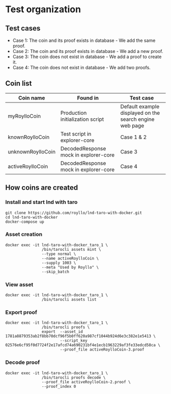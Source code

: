 # Test organization

## Test cases

- Case 1: The coin and its proof exists in database - We add the same proof.
- Case 2: The coin and its proof exists in database - We add a new proof.
- Case 3: The coin does not exist in database - We add a proof to create it.
- Case 4: The coin does not exist in database - We add two proofs.

## Coin list

| Coin name         | Found in                              | Test case                                               |
|-------------------|---------------------------------------|---------------------------------------------------------|
| myRoylloCoin      | Production initialization script      | Default example displayed on the search engine web page |
| knownRoylloCoin   | Test script in explorer-core          | Case 1 & 2                                              |
| unknownRoylloCoin | DecodedResponse mock in explorer-core | Case 3                                                  |
| activeRoylloCoin  | DecodedResponse mock in explorer-core | Case 4                                                  |

## How coins are created

### Install and start lnd with taro

```
git clone https://github.com/royllo/lnd-taro-with-docker.git
cd lnd-taro-with-docker
docker-compose up
```

### Asset creation

```
docker exec -it lnd-taro-with-docker_taro_1 \
                /bin/tarocli assets mint \
                --type normal \
                --name activeRoylloCoin \
                --supply 1003 \
                --meta "Used by Royllo" \
                --skip_batch
```

### View asset

```
docker exec -it lnd-taro-with-docker_taro_1 \
                /bin/tarocli assets list
```

### Export proof

```
docker exec -it lnd-taro-with-docker_taro_1 \
                /bin/tarocli proofs \
                export  --asset_id 1781a8879353ab2f8bb70dcf96f5b0ff620a987cf1044b924d6e3c382e1e5413 \
                        --script_key 02576e6cf95f0d7724f2e17afcd74a690231bf4e1ecb1963229af3fe33edcd58ca \
                        --proof_file activeRoylloCoin-3.proof
```

### Decode proof

```
docker exec -it lnd-taro-with-docker_taro_1 \
                /bin/tarocli proofs decode \
                --proof_file activeRoylloCoin-2.proof \
                --proof_index 0
```
